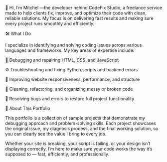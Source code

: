 👋 Hi, I’m Mitchel —the developer nehind CodeFix Studio, a freelance service made to help clients fix, improve, and optimize their code with clean, reliable solutions. My focus is on delivering fast results and making sure every project runs smoothly and efficiently.

🛠️ What I Do

I specialize in identifying and solving coding issues across various languages and frameworks. My key areas of expertise include:

🐞 Debugging and repairing HTML, CSS, and JavaScript

⚙️ Troubleshooting and fixing Python scripts and backend errors

📐 Improving website responsiveness, performance, and structure

🧹 Cleaning, refactoring, and organizing messy or broken code

🔧 Resolving bugs and errors to restore full project functionality

📁 About This Portfolio

This portfolio is a collection of sample projects that demonstrate my debugging approach and problem-solving skills. Each project showcases the original issue, my diagnosis process, and the final working solution, so you can clearly see the value I bring to every job.

Whether your site is breaking, your script is failing, or your design isn’t displaying correctly, I’m here to make sure your code works the way it’s supposed to — fast, efficiently, and professionally.
